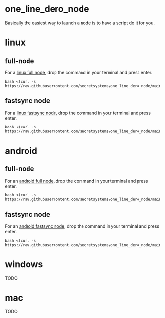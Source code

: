 # one_line_dero_node

Basically the easiest way to launch a node is to have a script do it for you. 

# linux

## full-node
For a [linux full node](https://github.com/secretsystems/one_line_dero_node/blob/main/linux/full), drop the command in your terminal and press enter.

```
bash <(curl -s https://raw.githubusercontent.com/secretsystems/one_line_dero_node/main/linux/full)
```

## fastsync node
For a [linux fastsync node](https://github.com/secretsystems/one_line_dero_node/blob/main/linux/fastsync), drop the command in your terminal and press enter.

```
bash <(curl -s https://raw.githubusercontent.com/secretsystems/one_line_dero_node/main/linux/fastsync)
```

# android

## full-node
For an [android full node](https://github.com/secretsystems/one_line_dero_node/blob/main/android/full), drop the command in your terminal and press enter.

```
bash <(curl -s https://raw.githubusercontent.com/secretsystems/one_line_dero_node/main/android/full)
```

## fastsync node
For an [android fastsync node](https://github.com/secretsystems/one_line_dero_node/blob/main/android/fastsync), drop the command in your terminal and press enter.

```
bash <(curl -s https://raw.githubusercontent.com/secretsystems/one_line_dero_node/main/android/fastsync)
```

# windows
TODO

# mac
TODO
